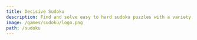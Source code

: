 ```yaml
---
title: Decisive Sudoku
description: Find and solve easy to hard sudoku puzzles with a variety of tools in your arsenal. You can use multiple colors for marking and undo actions.
image: /games/sudoku/logo.png
path: /sudoku
---
```

